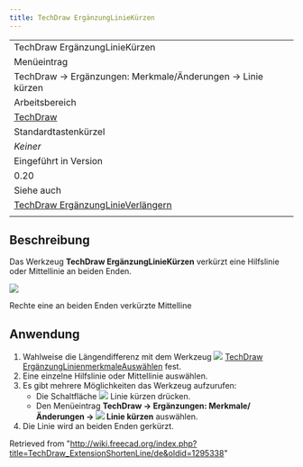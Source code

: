 ```yaml
---
title: TechDraw ErgänzungLinieKürzen
---
```


|                                                                                                         |
| ------------------------------------------------------------------------------------------------------- |
| TechDraw ErgänzungLinieKürzen                                                                           |
| Menüeintrag                                                                                             |
| TechDraw → Ergänzungen: Merkmale/Änderungen → Linie kürzen                                              |
| Arbeitsbereich                                                                                          |
| [TechDraw](/TechDraw_Workbench/de "TechDraw Workbench/de")                                              |
| Standardtastenkürzel                                                                                    |
| _Keiner_                                                                                                |
| Eingeführt in Version                                                                                   |
| 0.20                                                                                                    |
| Siehe auch                                                                                              |
| [TechDraw ErgänzungLinieVerlängern](/TechDraw_ExtensionExtendLine/de "TechDraw ExtensionExtendLine/de") |
|                                                                                                         |

## Beschreibung

Das Werkzeug **TechDraw ErgänzungLinieKürzen** verkürzt eine Hilfslinie oder Mittellinie an beiden Enden.

![](/images/TechDraw_ExtensionShortenLineExample.png)

Rechte eine an beiden Enden verkürzte Mittelline

## Anwendung

1. Wahlweise die Längendifferenz mit dem Werkzeug ![](/images/TechDraw_ExtensionSelectLineAttributes.svg) [TechDraw ErgänzungLinienmerkmaleAuswählen](/TechDraw_ExtensionSelectLineAttributes/de "TechDraw ExtensionSelectLineAttributes/de") fest.
2. Eine einzelne Hilfslinie oder Mittellinie auswählen.
3. Es gibt mehrere Möglichkeiten das Werkzeug aufzurufen:
   - Die Schaltfläche ![](/images/TechDraw_ExtensionShortenLine.svg) Linie kürzen drücken.
   - Den Menüeintrag **TechDraw → Ergänzungen: Merkmale/Änderungen → ![](/images/TechDraw_ExtensionShortenLine.svg) Linie kürzen** auswählen.
4. Die Linie wird an beiden Enden gerkürzt.

Retrieved from "<http://wiki.freecad.org/index.php?title=TechDraw_ExtensionShortenLine/de&oldid=1295338>"
